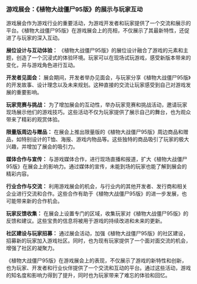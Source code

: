 ### 游戏展会：《植物大战僵尸95版》的展示与玩家互动

游戏展会作为游戏行业的重要活动，为游戏开发者和玩家提供了一个交流和展示的平台。《植物大战僵尸95版》在游戏展会上的亮相，不仅展示了其最新特性，还促进了与玩家的深入互动。

**展位设计与互动体验：**
《植物大战僵尸95版》的展位设计融合了游戏的元素和主题，创造了一个沉浸式的体验环境。玩家可以在现场试玩游戏，感受新版本带来的变化，并与游戏角色进行互动。

**开发者见面会：**
展会期间，开发者举办见面会，与玩家分享《植物大战僵尸95版》的开发故事、设计理念以及未来规划。这种直接的交流让玩家感受到自己对游戏发展的重要影响。

**玩家竞赛与挑战：**
为了增加展会的互动性，举办玩家竞赛和挑战活动，邀请玩家现场展示他们的游戏技巧。这些活动不仅为玩家提供了展示自己的舞台，也为观众带来了精彩的观赏体验。

**限量版周边与赠品：**
在展会上推出限量版的《植物大战僵尸95版》周边商品和赠品，如特别设计的T恤、海报、游戏内物品等。这些独特的商品吸引了玩家的极大兴趣，并增加了展会的吸引力。

**媒体合作与宣传：**
与游戏媒体合作，进行现场直播和报道，扩大《植物大战僵尸95版》在展会上的影响力。通过媒体的宣传，未能到场的玩家也能了解到展会的精彩内容。

**行业合作与交流：**
利用游戏展会的机会，与行业内的其他开发者、发行商和相关企业进行交流和合作。这些合作有助于《植物大战僵尸95版》的进一步发展，也可能带来新的合作机会。

**玩家反馈收集：**
在展会上设置专门的区域，收集玩家对《植物大战僵尸95版》的反馈和建议。这些宝贵的信息将被用于游戏的持续改进和未来的更新。

**社区建设与玩家招募：**
通过展会活动，加强《植物大战僵尸95版》的社区建设，招募新的玩家加入游戏社区。同时，也为现有玩家提供了一个面对面交流的机会，增强了社区的凝聚力。

《植物大战僵尸95版》在游戏展会上的表现，不仅展示了游戏的新特性和创新，也为玩家、开发者和行业伙伴提供了一个交流和互动的平台。通过这些活动，游戏的知名度和影响力得到了提升，同时也为玩家带来了难忘的体验和回忆。